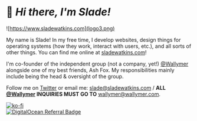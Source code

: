 # :wave: *Hi there, I'm Slade!*

![https://www.sladewatkins.com](logo3.png)

My name is Slade! In my free time, I develop websites, design things for operating systems (how they work, interact with users, etc.), and all sorts of other things. You can find me online at [sladewatkins.com](https://www.sladewatkins.com)!

I'm co-founder of the independent group (not a company, yet!) [@Wallymer](https://github.com/Wallymer) alongside one of my best friends, Ash Fox. My responsibilities mainly include being the head & oversight of the group.

Follow me on [Twitter](https://twitter.com/sladewatkins) or email me: [slade@sladewatkins.com](slade@sladewatkins.com) / **ALL [@Wallymer](https://github.com/Wallymer) INQUIRIES MUST GO TO** [wallymer@wallymer.com](mailto:wallymer@wallymer.com).

[![ko-fi](https://ko-fi.com/img/githubbutton_sm.svg)](https://ko-fi.com/O4O34KS9A)  
[![DigitalOcean Referral Badge](https://web-platforms.sfo2.cdn.digitaloceanspaces.com/WWW/Badge%201.svg)](https://www.digitalocean.com/?refcode=a9649c6c2971&utm_campaign=Referral_Invite&utm_medium=Referral_Program&utm_source=badge)
